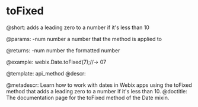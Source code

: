 toFixed
=============
@short: adds a leading zero to a number if it's less than 10
	

@params:
-num	number	a number that the method is applied to

@returns:
-num	number  the formatted number	

@example:
webix.Date.toFixed(7);//-> 07

@template:	api_method
@descr:

@metadescr: Learn how to work with dates in Webix apps using the toFixed method that adds a leading zero to a number if it's less than 10.
@doctitle: The documentation page for the toFixed method of the Date mixin.


